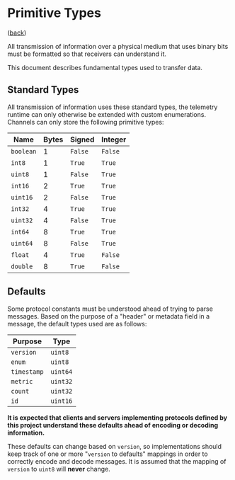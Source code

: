 <!--
    =====================================
    generator=datazen
    version=1.7.8
    hash=c82613aec0cb315fe0dc754f0746e96d
    =====================================
-->

# Primitive Types

([back](../README.md#documentation))

All transmission of information over a physical medium that uses binary bits
must be formatted so that receivers can understand it.

This document describes fundamental types used to transfer data.

## Standard Types

All transmission of information uses these standard types, the telemetry
runtime can only otherwise be extended with custom enumerations. Channels can
only store the following primitive types:

Name | Bytes | Signed | Integer
-----|-------|--------|--------
`boolean` | 1 | `False` | `False`
`int8` | 1 | `True` | `True`
`uint8` | 1 | `False` | `True`
`int16` | 2 | `True` | `True`
`uint16` | 2 | `False` | `True`
`int32` | 4 | `True` | `True`
`uint32` | 4 | `False` | `True`
`int64` | 8 | `True` | `True`
`uint64` | 8 | `False` | `True`
`float` | 4 | `True` | `False`
`double` | 8 | `True` | `False`

## Defaults

Some protocol constants must be understood ahead of trying to parse messages.
Based on the purpose of a "header" or metadata field in a message, the default
types used are as follows:

Purpose | Type
--------|-----
`version` | `uint8`
`enum` | `uint8`
`timestamp` | `uint64`
`metric` | `uint32`
`count` | `uint32`
`id` | `uint16`

**It is expected that clients and servers implementing protocols defined by
this project understand these defaults ahead of encoding or decoding
information.**

These defaults can change based on `version`, so implementations should keep
track of one or more "`version` to defaults" mappings in order to correctly
encode and decode messages. It is assumed that the mapping of `version` to
`uint8` will **never** change.
